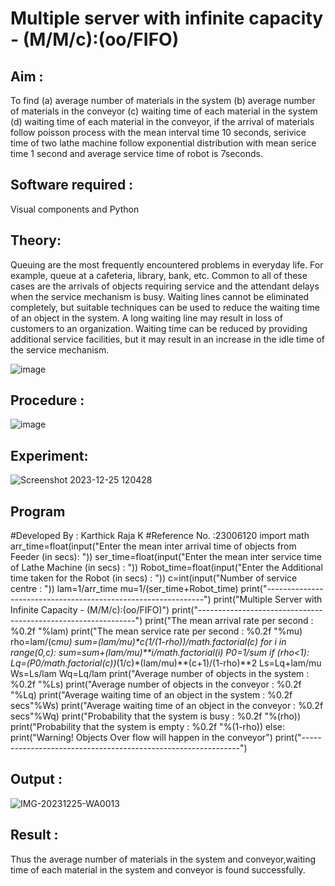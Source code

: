 # Multiple server with infinite capacity - (M/M/c):(oo/FIFO)
## Aim :
To find (a) average number of materials in the system (b) average number of materials in the conveyor (c) waiting time of each material in the system (d) waiting time of each material in the conveyor, if the arrival  of materials follow poisson process with the mean interval time 10 seconds, serivice time of two lathe machine follow exponential distribution with mean serice time 1 second and average service time of robot is 7seconds.

## Software required :
Visual components and Python

## Theory:
Queuing are the most frequently encountered problems in everyday life. For example, queue at a cafeteria, library, bank, etc. Common to all of these cases are the arrivals of objects requiring service and the attendant delays when the service mechanism is busy. Waiting lines cannot be eliminated completely, but suitable techniques can be used to reduce the waiting time of an object in the system. A long waiting line may result in loss of customers to an organization. Waiting time can be reduced by providing additional service facilities, but it may result in an increase in the idle time of the service mechanism.

![image](https://user-images.githubusercontent.com/103921593/203238035-1c8109bc-cbf2-4c77-baea-c5b682a752ef.png)

## Procedure :

![image](https://user-images.githubusercontent.com/103921593/203238265-176740b0-eae2-4772-90be-5449869ac9b0.png)




## Experiment:

![Screenshot 2023-12-25 120428](https://github.com/Karthickraja23006120/Muttiple-capacity-with-infinite-capacity/assets/139335315/8826b5dd-65ac-40e5-9662-f3bdae708328)

## Program

#Developed By : Karthick Raja K
#Reference No. :23006120
import math
arr_time=float(input("Enter the mean inter arrival time of objects from Feeder (in secs): "))
ser_time=float(input("Enter the mean inter service time of Lathe Machine (in secs) : "))
Robot_time=float(input("Enter the Additional time taken for the Robot (in secs) : "))
c=int(input("Number of service centre : "))
lam=1/arr_time
mu=1/(ser_time+Robot_time)
print("--------------------------------------------------------------")
print("Multiple Server with Infinite Capacity - (M/M/c):(oo/FIFO)")
print("--------------------------------------------------------------")
print("The mean arrival rate per second : %0.2f "%lam)
print("The mean service rate per second : %0.2f "%mu)
rho=lam/(c*mu)
sum=(lam/mu)**c*(1/(1-rho))/math.factorial(c)
for i in range(0,c):
sum=sum+(lam/mu)**i/math.factorial(i)
P0=1/sum
if (rho<1):
Lq=(P0/math.factorial(c))*(1/c)*(lam/mu)**(c+1)/(1-rho)**2
Ls=Lq+lam/mu
Ws=Ls/lam
Wq=Lq/lam
print("Average number of objects in the system : %0.2f "%Ls)
print("Average number of objects in the conveyor : %0.2f "%Lq)
print("Average waiting time of an object in the system : %0.2f secs"%Ws)
print("Average waiting time of an object in the conveyor : %0.2f secs"%Wq)
print("Probability that the system is busy : %0.2f "%(rho))
print("Probability that the system is empty : %0.2f "%(1-rho))
else:
print("Warning! Objects Over flow will happen in the conveyor")
print("--------------------------------------------------------------")
## Output :
![IMG-20231225-WA0013](https://github.com/Karthickraja23006120/Muttiple-capacity-with-infinite-capacity/assets/139335315/75504fb6-0a71-4a03-a100-4710a2233442)

## Result : 
Thus the average number of materials in the system and conveyor,waiting time of each material in the system and conveyor is found successfully.

